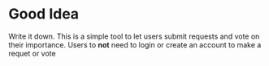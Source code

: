 # Good Idea
Write it down.
This is a simple tool to let users submit requests and vote on their importance.
Users to **not** need to login or create an account to make a requet or vote
